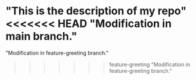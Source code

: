 "This is the description of my repo" 
<<<<<<< HEAD
"Modification in main branch." 
=======
"Modification in feature-greeting branch." 
>>>>>>> feature-greeting
"Modification in feature-greeting branch." 

